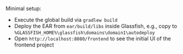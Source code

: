 Minimal setup:

- Execute the global build via `gradlew build`
- Deploy the EAR from `ear/build/libs` inside Glassfish, e.g., copy to `%GLASSFISH_HOME%\glassfish\domains\domain1\autodeploy`
- Open `http://localhost:8080/frontend` to see the initial UI of the frontend project
